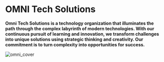 # OMNI Tech Solutions

<b> Omni Tech Solutions is a technology organization that illuminates the path through the complex labyrinth of modern technologies. With our continuous pursuit of learning and innovation, we transform challenges into unique solutions using strategic thinking and creativity. Our commitment is to turn complexity into opportunities for success. </b>

![omni_cover](https://github.com/omni-tech-solutions/.github/assets/73158320/556abc2c-cd69-4e53-984a-6731e90acad9)

